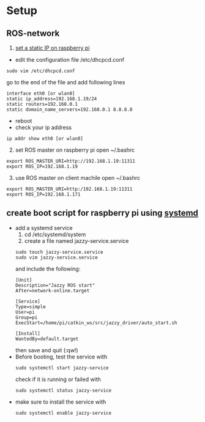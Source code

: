 # Setup

## ROS-network
1. [set a static IP on raspberry pi](https://linuxhint.com/raspberry_pi_static_ip_setup/)
  - edit the configuration file /etc/dhcpcd.conf
  ```
  sudo vim /etc/dhcpcd.conf
  ```
  go to the end of the file and add following lines
  ```
  interface eth0 [or wlan0]
  static ip_address=192.168.1.19/24
  static routers=192.168.0.1
  static domain_name_servers=192.168.0.1 8.8.8.8
  ```
  - reboot
  - check your ip address
  ```
  ip addr show eth0 [or wlan0]
  ```

2. set ROS master on raspberry pi
  open ~/.bashrc
  ```
  export ROS_MASTER_URI=http://192.168.1.19:11311
  export ROS_IP=192.168.1.19
  ```

3. use ROS master on client machile
  open ~/.bashrc
  ```
  export ROS_MASTER_URI=http:/192.168.1.19:11311
  export ROS_IP=192.168.1.171
  ```

## create boot script for raspberry pi using [systemd](https://magiccvs.byu.edu/wiki/#!computers/systemd.md)
- add a systemd service
  1. cd /etc/systemd/system
  2. create a file named jazzy-service.service
    ```
    sudo touch jazzy-service.service
    sudo vim jazzy-service.service
    ```
    and include the following:
    ```
    [Unit]
    Description="Jazzy ROS start"
    After=network-online.target

    [Service]
    Type=simple
    User=pi
    Group=pi
    ExecStart=/home/pi/catkin_ws/src/jazzy_driver/auto_start.sh

    [Install]
    WantedBy=default.target
    ```
    then save and quit (:qw!)
- Before booting, test the service with
  ```
  sudo systemctl start jazzy-service
  ```
  check if it is running or failed with
  ```
  sudo systemctl status jazzy-service
  ```
- make sure to install the service with
  ```
  sudo systemctl enable jazzy-service
  ```
